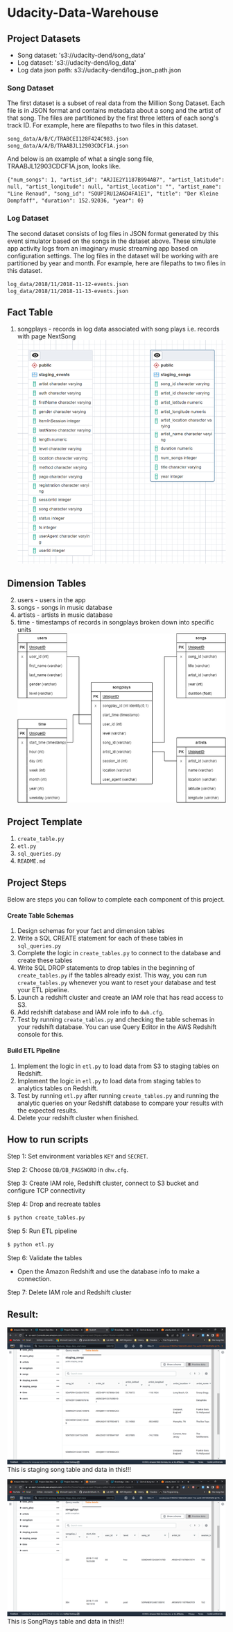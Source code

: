 # Udacity-Data-Warehouse  


## Project Datasets
* Song dataset: 's3://udacity-dend/song_data'  
* Log dataset: 's3://udacity-dend/log_data'  
* Log data json path: s3://udacity-dend/log_json_path.json

### Song Dataset  
The first dataset is a subset of real data from the Million Song Dataset. Each file is in JSON format and contains metadata about a song and the artist of that song. The files are partitioned by the first three letters of each song's track ID. For example, here are filepaths to two files in this dataset.
```
song_data/A/B/C/TRABCEI128F424C983.json
song_data/A/A/B/TRAABJL12903CDCF1A.json
```
And below is an example of what a single song file, TRAABJL12903CDCF1A.json, looks like.
```
{"num_songs": 1, "artist_id": "ARJIE2Y1187B994AB7", "artist_latitude": null, "artist_longitude": null, "artist_location": "", "artist_name": "Line Renaud", "song_id": "SOUPIRU12A6D4FA1E1", "title": "Der Kleine Dompfaff", "duration": 152.92036, "year": 0}
```
### Log Dataset  
The second dataset consists of log files in JSON format generated by this event simulator based on the songs in the dataset above. These simulate app activity logs from an imaginary music streaming app based on configuration settings.
The log files in the dataset will be working with are partitioned by year and month. For example, here are filepaths to two files in this dataset.
```
log_data/2018/11/2018-11-12-events.json
log_data/2018/11/2018-11-13-events.json
```
## Fact Table  
1. songplays - records in log data associated with song plays i.e. records with page NextSong
![alt text](./img/ERD.png) 
## Dimension Tables  
2. users - users in the app   
3. songs - songs in music database  
4. artists - artists in music database 
5. time - timestamps of records in songplays broken down into specific units
![alt text](./img/ERD_2.png) 
  
## Project Template
1. `create_table.py`
2. `etl.py`  
3. `sql_queries.py`   
4. `README.md`

## Project Steps
Below are steps you can follow to complete each component of this project.

#### Create Table Schemas
1. Design schemas for your fact and dimension tables
2. Write a SQL CREATE statement for each of these tables in `sql_queries.py`
3. Complete the logic in `create_tables.py` to connect to the database and create these tables
4. Write SQL DROP statements to drop tables in the beginning of `create_tables.py` if the tables already exist. This way, you can run `create_tables.py` whenever you want to reset your database and test your ETL pipeline.
5. Launch a redshift cluster and create an IAM role that has read access to S3.
6. Add redshift database and IAM role info to `dwh.cfg`.
7. Test by running `create_tables.py` and checking the table schemas in your redshift database. You can use Query Editor in the AWS Redshift console for this.
#### Build ETL Pipeline
1. Implement the logic in `etl.py` to load data from S3 to staging tables on Redshift.
2. Implement the logic in `etl.py` to load data from staging tables to analytics tables on Redshift.
3. Test by running `etl.py` after running `create_tables.py` and running the analytic queries on your Redshift database to compare your results with the expected results.
4. Delete your redshift cluster when finished.

## How to run scripts

Step 1: Set environment variables `KEY` and `SECRET`.

Step 2: Choose `DB/DB_PASSWORD` in `dhw.cfg`.

Step 3: Create IAM role, Redshift cluster, connect to S3 bucket and configure TCP connectivity  

Step 4: Drop and recreate tables

```bash
$ python create_tables.py
```

Step 5: Run ETL pipeline

```bash
$ python etl.py
```  

Step 6: Validate the tables    
* Open the Amazon Redshift and use the database info to make a connection.   

Step 7: Delete IAM role and Redshift cluster

## Result:    
![alt text](./img/StagingSong.png) 
This is staging song table and data in this!!!

![alt text](./img/SongPlays.png)
This is SongPlays table and data in this!!!



